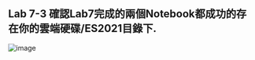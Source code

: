 ## Lab 7-3 確認Lab7完成的兩個Notebook都成功的存在你的雲端硬碟/ES2021目錄下.
![image](https://user-images.githubusercontent.com/89329121/142748717-83c124e8-30b3-4f45-9bea-a8459ef69e8d.png)

